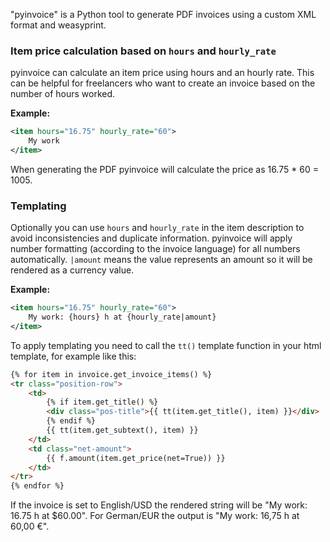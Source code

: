 "pyinvoice" is a Python tool to generate PDF invoices using a custom XML format and weasyprint.


### Item price calculation based on `hours` and `hourly_rate`

pyinvoice can calculate an item price using hours and an hourly rate.
This can be helpful for freelancers who want to create an invoice based on the
number of hours worked.

**Example:**

```xml
<item hours="16.75" hourly_rate="60">
    My work
</item>
```

When generating the PDF pyinvoice will calculate the price as 16.75 * 60 = 1005.


### Templating

Optionally you can use `hours` and `hourly_rate` in the item description to avoid inconsistencies
and duplicate information. pyinvoice will apply number formatting (according to the invoice
language) for all numbers automatically. `|amount` means the value represents an amount so it
will be rendered as a currency value.

**Example:**

```xml
<item hours="16.75" hourly_rate="60">
    My work: {hours} h at {hourly_rate|amount}
</item>
```

To apply templating you need to call the `tt()` template function in your html template, for example like this:

```html
{% for item in invoice.get_invoice_items() %}
<tr class="position-row">
    <td>
        {% if item.get_title() %}
        <div class="pos-title">{{ tt(item.get_title(), item) }}</div>
        {% endif %}
        {{ tt(item.get_subtext(), item) }}
    </td>
    <td class="net-amount">
        {{ f.amount(item.get_price(net=True)) }}
    </td>
</tr>
{% endfor %}
```

If the invoice is set to English/USD the rendered string will be "My work: 16.75 h at $60.00".
For German/EUR the output is "My work: 16,75 h at 60,00 €".

